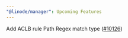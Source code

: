 ```yaml
---
"@linode/manager": Upcoming Features
---
```


Add ACLB rule Path Regex match type ([#10126](https://github.com/linode/manager/pull/10126))
